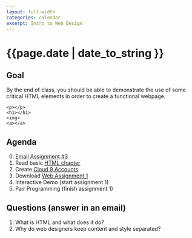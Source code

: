 ```yaml
---
layout: full-width
categories: calendar
excerpt: Intro to Web Design
---
```

# {{page.date | date_to_string }} #

## Goal ##

By the end of class, you should be able to demonstrate the use of some critical HTML elements in order to create a functional webpage.

    <p></p>
    <h1></h1>
    <img>
    <a></a>
    
    
## Agenda ##

0.  [Email Assignment #3](http://thebobak.github.io/classes/assignment/2014/03/05/professional-email-3/)
1.  Read basic [HTML chapter](https://dl.dropboxusercontent.com/u/3135266/classes/Articles/htmlandcssbook-sample.pdf)
2.  Create [Cloud 9 Accounts](http://c9.io)
3.  Download [Web Assignment 1](https://dl.dropboxusercontent.com/u/3135266/classes/Assignments/Web/Assignment%201/index.html)
4.  Interactive Demo (start assignment 1)
5.  Pair Programming (finish assignment 1)



    
    
## Questions (answer in an email) ##

1.  What is HTML and what does it do?
2.  Why do web designers keep content and style separated?


